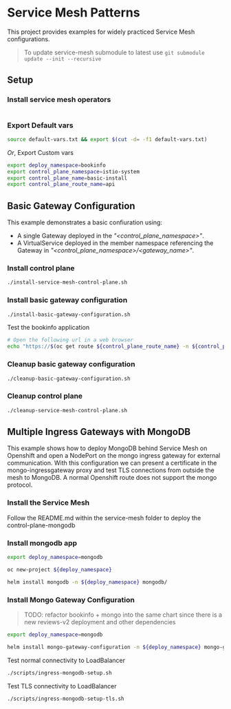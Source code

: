 # Service Mesh Patterns

This project provides examples for widely practiced Service Mesh configurations.

> To update service-mesh submodule to latest use `git submodule update --init --recursive`

## Setup

### Install service mesh operators

```sh

```

### Export Default vars

```sh
source default-vars.txt && export $(cut -d= -f1 default-vars.txt)
```

*Or*, Export Custom vars

```sh
export deploy_namespace=bookinfo
export control_plane_namespace=istio-system
export control_plane_name=basic-install
export control_plane_route_name=api
```

## Basic Gateway Configuration

This example demonstrates a basic confiuration using:

- A single Gateway deployed in the *"<control_plane_namespace>"*.
- A VirtualService deployed in the member namespace referencing the Gateway in *"<control_plane_namespace>/<gateway_name>"*.

### Install control plane

```sh
./install-service-mesh-control-plane.sh
```

### Install basic gateway configuration

```sh
./install-basic-gateway-configuration.sh
```

Test the bookinfo application

```sh
# Open the following url in a web browser
echo "https://$(oc get route ${control_plane_route_name} -n ${control_plane_namespace} -o jsonpath={'.spec.host'})/productpage"
```

### Cleanup basic gateway configuration

```sh
./cleanup-basic-gateway-configuration.sh
```

### Cleanup control plane

```sh
./cleanup-service-mesh-control-plane.sh
```

## Multiple Ingress Gateways with MongoDB

This example shows how to deploy MongoDB behind Service Mesh on Openshift and open a NodePort on the mongo ingress gateway for external communication. With this configuration we can present a certificate in the mongo-ingressgateway proxy and test TLS connections from outside the mesh to MongoDB. A normal Openshift route does not support the mongo protocol.

### Install the Service Mesh

Follow the README.md within the service-mesh folder to deploy the control-plane-mongodb

### Install mongodb app

```sh
export deploy_namespace=mongodb

oc new-project ${deploy_namespace}

helm install mongodb -n ${deploy_namespace} mongodb/
```

### Install Mongo Gateway Configuration

> TODO: refactor bookinfo + mongo into the same chart since there is a new reviews-v2 deployment and other dependencies

```sh
export deploy_namespace=mongodb

helm install mongo-gateway-configuration -n ${deploy_namespace} mongo-gateway-configuration/
```

Test normal connectivity to LoadBalancer

```sh
./scripts/ingress-mongodb-setup.sh
```

Test TLS connectivity to LoadBalancer

```sh
./scripts/ingress-mongodb-setup-tls.sh
```
